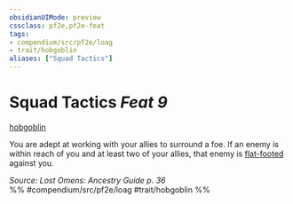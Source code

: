 ```yaml
---
obsidianUIMode: preview
cssclass: pf2e,pf2e-feat
tags:
- compendium/src/pf2e/loag
- trait/hobgoblin
aliases: ["Squad Tactics"]
---
```

# Squad Tactics  *Feat 9*  
[hobgoblin](../../rules/traits/hobgoblin-locg.md)  


You are adept at working with your allies to surround a foe. If an enemy is within reach of you and at least two of your allies, that enemy is [flat-footed](../../rules/conditions.md#Flat-footed) against you.

*Source: Lost Omens: Ancestry Guide p. 36*  
%% #compendium/src/pf2e/loag #trait/hobgoblin %%